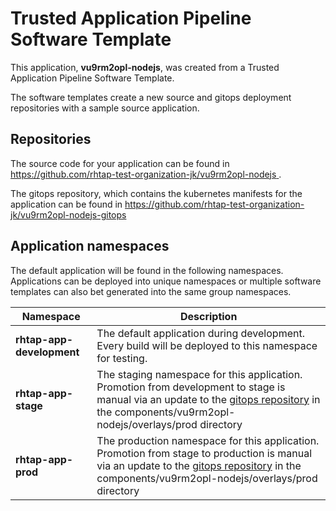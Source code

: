 # Trusted Application Pipeline Software Template

This application, **vu9rm2opl-nodejs**, was created from a Trusted Application Pipeline Software Template.

The software templates create a new source and gitops deployment repositories with a sample source application. 

## Repositories

The source code for your application can be found in [https://github.com/rhtap-test-organization-jk/vu9rm2opl-nodejs ](https://github.com/rhtap-test-organization-jk/vu9rm2opl-nodejs ).
 
The gitops repository, which contains the kubernetes manifests for the application can be found in 
[https://github.com/rhtap-test-organization-jk/vu9rm2opl-nodejs-gitops ](https://github.com/rhtap-test-organization-jk/vu9rm2opl-nodejs-gitops ) 

## Application namespaces 

The default application will be found in the following namespaces. Applications can be deployed into unique namespaces or multiple software templates can also bet generated into the same group namespaces.  

|  Namespace   |  Description   |  
| -------- | -------- |   
| **rhtap-app-development** | The default application during development. Every build will be deployed to this namespace for testing. | 
| **rhtap-app-stage** | The staging namespace for this application. Promotion from development to stage is manual via an update to the [gitops repository](https://github.com/rhtap-test-organization-jk/vu9rm2opl-nodejs-gitops ) in the components/vu9rm2opl-nodejs/overlays/prod directory |  
| **rhtap-app-prod** | The production namespace for this application. Promotion from stage to production is manual via an update to the [gitops repository](https://github.com/rhtap-test-organization-jk/vu9rm2opl-nodejs-gitops ) in the components/vu9rm2opl-nodejs/overlays/prod directory | 